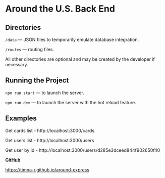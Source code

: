 # Around the U.S. Back End  
  
## Directories  
  
`/data` — JSON files to temporarily emulate database integration.  
  
`/routes` — routing files.  
  
All other directories are optional and may be created by the developer if necessary.   
  
## Running the Project  
  
`npm run start` — to launch the server.  
  
`npm run dev` — to launch the server with the hot reload feature.  

## Examples

Get cards list - http://localhost:3000/cards

Get users list - http://localhost:3000/users

Get user by id - http://localhost:3000/users/d285e3dceed844f902650f40

**GitHub**

https://timna-r.github.io/around-express




